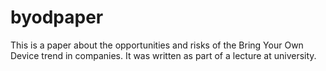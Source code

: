 # byodpaper
This is a paper about the opportunities and risks of the Bring Your Own Device trend in companies. It was written as part of a lecture at university.
